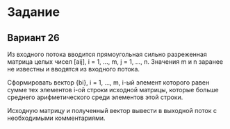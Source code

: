 # Задание

## Вариант 26

Из входного потока вводится прямоугольная сильно разреженная матрица целых чисел [aij], i = 1, …, m, j = 1, …, n.  Значения m и n заранее не известны и вводятся из входного потока.

Сформировать вектор {bi}, i = 1, …, m, i-ый элемент которого равен сумме тех элементов i-ой строки исходной матрицы, которые больше среднего арифметического среди элементов этой строки.

Исходную матрицу и полученный вектор вывести в выходной поток с необходимыми комментариями.